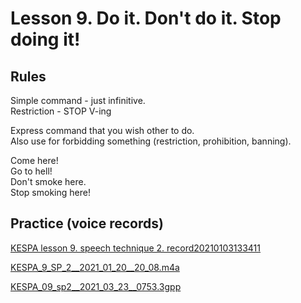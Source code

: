# Lesson 9. Do it. Don't do it. Stop doing it!


## Rules

Simple command - just infinitive.  
Restriction - STOP V-ing  

Express command that you wish other to do.  
Also use for forbidding something (restriction, prohibition, banning).  

Come here!  
Go to hell!  
Don't smoke here.  
Stop smoking here!  


## Practice (voice records)

[KESPA lesson 9. speech technique 2. record20210103133411](https://mega.nz/file/E19V3YqR#xDdsC3-AYWrhPLs6LARrE1eOqeh-jkqZhdPYNMC23G4)

[KESPA_9_SP_2__2021_01_20__20_08.m4a](https://mega.nz/file/UstUHLYA#iyxjERDjM-_T2AZLkguloFvA6f71CkJAgG3iba_8Mds)

[KESPA_09_sp2__2021_03_23__0753.3gpp](https://mega.nz/file/B4ERmYqY#DwYDwgwxyda6NiomLmY74bEt_n2FnN3NeVbq6m8s62s)
